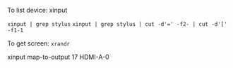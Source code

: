 
To list device: xinput


`xinput | grep stylus`
`xinput | grep stylus | cut -d'=' -f2- | cut -d'[' -f1-1`

To get screen: `xrandr`

xinput map-to-output 17 HDMI-A-0